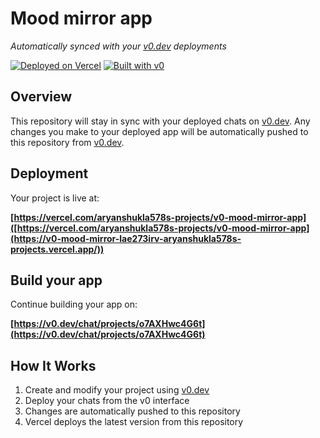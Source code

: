 # Mood mirror app

*Automatically synced with your [v0.dev](https://v0.dev) deployments*

[![Deployed on Vercel](https://img.shields.io/badge/Deployed%20on-Vercel-black?style=for-the-badge&logo=vercel)](https://vercel.com/aryanshukla578s-projects/v0-mood-mirror-app)
[![Built with v0](https://img.shields.io/badge/Built%20with-v0.dev-black?style=for-the-badge)](https://v0.dev/chat/projects/o7AXHwc4G6t)

## Overview

This repository will stay in sync with your deployed chats on [v0.dev](https://v0.dev).
Any changes you make to your deployed app will be automatically pushed to this repository from [v0.dev](https://v0.dev).

## Deployment

Your project is live at:

**[https://vercel.com/aryanshukla578s-projects/v0-mood-mirror-app]([https://vercel.com/aryanshukla578s-projects/v0-mood-mirror-app](https://v0-mood-mirror-lae273irv-aryanshukla578s-projects.vercel.app/))**

## Build your app

Continue building your app on:

**[https://v0.dev/chat/projects/o7AXHwc4G6t](https://v0.dev/chat/projects/o7AXHwc4G6t)**

## How It Works

1. Create and modify your project using [v0.dev](https://v0.dev)
2. Deploy your chats from the v0 interface
3. Changes are automatically pushed to this repository
4. Vercel deploys the latest version from this repository
